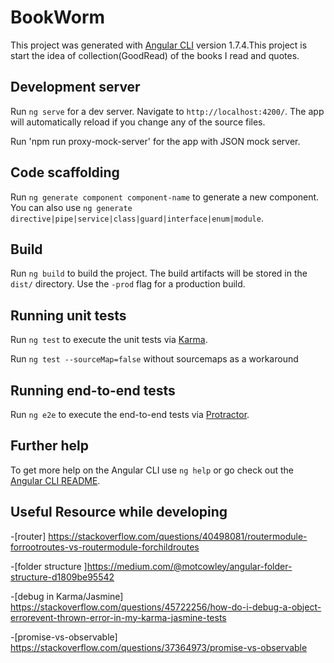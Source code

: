 

# BookWorm

This project was generated with [Angular CLI](https://github.com/angular/angular-cli) version 1.7.4.This project is start the idea of collection(GoodRead) of the books I read and quotes. 

## Development server

Run `ng serve` for a dev server. Navigate to `http://localhost:4200/`. The app will automatically reload if you change any of the source files.

Run 'npm run proxy-mock-server' for the app with JSON mock server.

## Code scaffolding

Run `ng generate component component-name` to generate a new component. You can also use `ng generate directive|pipe|service|class|guard|interface|enum|module`.

## Build

Run `ng build` to build the project. The build artifacts will be stored in the `dist/` directory. Use the `-prod` flag for a production build.

## Running unit tests

Run `ng test` to execute the unit tests via [Karma](https://karma-runner.github.io).

Run `ng test --sourceMap=false` without sourcemaps as a workaround

## Running end-to-end tests

Run `ng e2e` to execute the end-to-end tests via [Protractor](http://www.protractortest.org/).

## Further help

To get more help on the Angular CLI use `ng help` or go check out the [Angular CLI README](https://github.com/angular/angular-cli/blob/master/README.md).

## Useful Resource while developing

-[router] https://stackoverflow.com/questions/40498081/routermodule-forrootroutes-vs-routermodule-forchildroutes

-[folder structure ]https://medium.com/@motcowley/angular-folder-structure-d1809be95542

-[debug in Karma/Jasmine] https://stackoverflow.com/questions/45722256/how-do-i-debug-a-object-errorevent-thrown-error-in-my-karma-jasmine-tests

-[promise-vs-observable] https://stackoverflow.com/questions/37364973/promise-vs-observable

